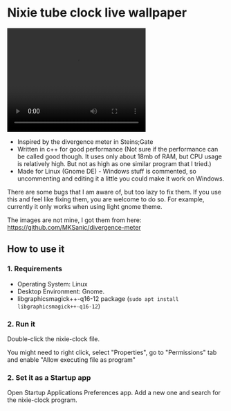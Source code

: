 # Nixie tube clock live wallpaper
<video width="320" height="240" controls>
  <source src="nixie-clock-wallpaper.webm" type="video/webm">
</video>

- Inspired by the divergence meter in Steins;Gate
- Written in c++ for good performance (Not sure if the performance can be called good though. It uses only about 18mb of RAM, but CPU usage is relatively high. But not as high as one similar program that I tried.)
- Made for Linux (Gnome DE) - Windows stuff is commented, so uncommenting and editing it a little you could make it work on Windows.

There are some bugs that I am aware of, but too lazy to fix them. If you use this and feel like fixing them, you are welcome to do so. For example, currently it only works when using light gnome theme.

The images are not mine, I got them from here: https://github.com/MKSanic/divergence-meter


## How to use it

### 1. Requirements
- Operating System: Linux
- Desktop Environment: Gnome.
- libgraphicsmagick++-q16-12 package (`sudo apt install libgraphicsmagick++-q16-12`)

### 2. Run it

Double-click the nixie-clock file.

You might need to right click, select "Properties", go to "Permissions" tab and enable "Allow executing file as program"

### 2. Set it as a Startup app

Open Startup Applications Preferences app.
Add a new one and search for the nixie-clock program.
